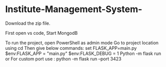 # Institute-Management-System-
Download the zip file.

First open vs code, Start MongodB

To run the project, open PowerShell as admin mode
Go to project location using cd
Then give below commands:
	set FLASK_APP=main.py
	$env:FLASK_APP = "main.py"
	$env:FLASK_DEBUG = 1
	Python -m flask run 
	or
	For custom port use : python -m flask run –port 3423
